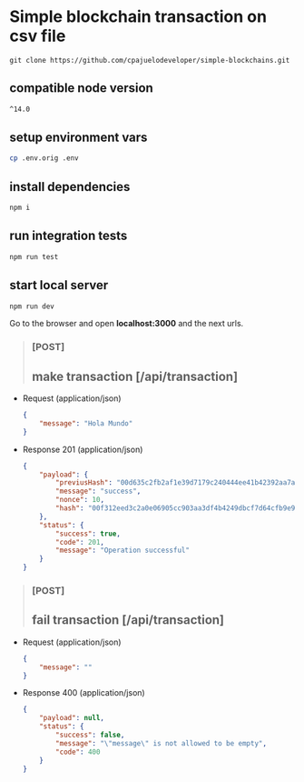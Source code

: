 # Simple blockchain transaction on csv file

```git
git clone https://github.com/cpajuelodeveloper/simple-blockchains.git
```


## compatible node version

```bash
^14.0
```

## setup environment vars

```bash
cp .env.orig .env
```

## install dependencies

```bash
npm i
```

## run integration tests

```bash
npm run test
```

## start local server

```bash
npm run dev
```

Go to the browser and open  **localhost:3000** and the next urls.


> ### [POST]
> ## make transaction [/api/transaction]
+ Request (application/json)
    ```JSON
    {
        "message": "Hola Mundo"
    }
    ````
+ Response 201 (application/json)
    ```JSON
    {
        "payload": {
            "previusHash": "00d635c2fb2af1e39d7179c240444ee41b42392aa7a723576e83f79d4bf956dc",
            "message": "success",
            "nonce": 10,
            "hash": "00f312eed3c2a0e06905cc903aa3df4b4249dbcf7d64cfb9e9d10192ed3c02d8"
        },
        "status": {
            "success": true,
            "code": 201,
            "message": "Operation successful"
        }
    }
    ````

> ### [POST]
> ## fail transaction [/api/transaction]
+ Request (application/json)
    ```JSON
    {
        "message": ""
    }
    ````
+ Response 400 (application/json)
    ```JSON
    {
        "payload": null,
        "status": {
            "success": false,
            "message": "\"message\" is not allowed to be empty",
            "code": 400
        }
    }
    ````
